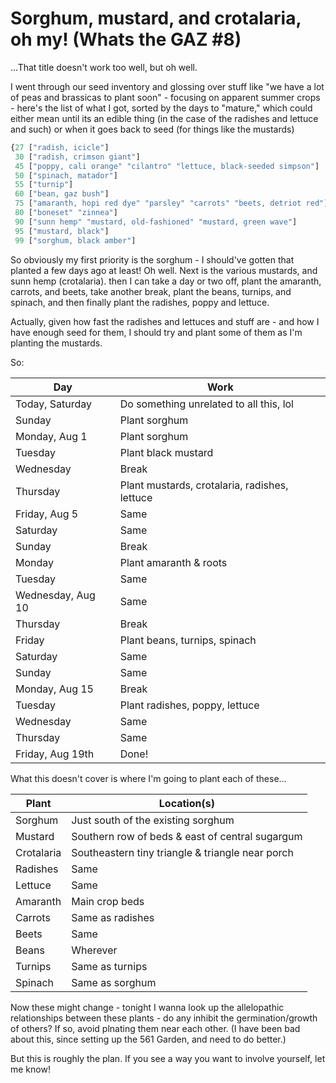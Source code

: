 # Sorghum, mustard, and crotalaria, oh my! (Whats the GAZ #8)

...That title doesn't work too well, but oh well.

I went through our seed inventory and glossing over stuff like "we have a lot of peas and brassicas to plant soon" - focusing on apparent summer crops - here's the list of what I got, sorted by the days to "mature," which could either mean until its an edible thing (in the case of the radishes and lettuce and such) or when it goes back to seed (for things like the mustards)


```lisp
{27 ["radish, icicle"]
 30 ["radish, crimson giant"]
 45 ["poppy, cali orange" "cilantro" "lettuce, black-seeded simpson"]
 50 ["spinach, matador"]
 55 ["turnip"]
 60 ["bean, gaz bush"]
 75 ["amaranth, hopi red dye" "parsley" "carrots" "beets, detriot red"]
 80 ["boneset" "zinnea"]
 90 ["sunn hemp" "mustard, old-fashioned" "mustard, green wave"]
 95 ["mustard, black"]
 99 ["sorghum, black amber"]
 ```
 
So obviously my first priority is the sorghum - I should've gotten that planted a few days ago at least! Oh well. Next is the various mustards, and sunn hemp (crotalaria). then I can take a day or two off, plant the amaranth, carrots, and beets, take another break, plant the beans, turnips, and spinach, and then finally plant the radishes, poppy and lettuce.
 
Actually, given how fast the radishes and lettuces and stuff are - and how I have enough seed for them, I should try and plant some of them as I'm planting the mustards.
 
So:

| Day               | Work                                          |
|-------------------|-----------------------------------------------|
| Today, Saturday   | Do something unrelated to all this, lol       |
| Sunday            | Plant sorghum                                 |
| Monday, Aug 1     | Plant sorghum                                 |
| Tuesday           | Plant black mustard                           |
| Wednesday         | Break                                         |
| Thursday          | Plant mustards, crotalaria, radishes, lettuce |
| Friday, Aug 5     | Same                                          |
| Saturday          | Same                                          |
| Sunday            | Break                                         |
| Monday            | Plant amaranth & roots                        |
| Tuesday           | Same                                          |
| Wednesday, Aug 10 | Same                                          |
| Thursday          | Break                                         |
| Friday            | Plant beans, turnips, spinach                 |
| Saturday          | Same                                          |
| Sunday            | Same                                          |
| Monday, Aug 15    | Break                                         |
| Tuesday           | Plant radishes, poppy, lettuce                |
| Wednesday         | Same                                          |
| Thursday          | Same                                          |
| Friday, Aug 19th  | Done!                                         |

What this doesn't cover is where I'm going to plant each of these...



| Plant      | Location(s)                                      |
|------------|--------------------------------------------------|
| Sorghum    | Just south of the existing sorghum               |
| Mustard    | Southern row of beds & east of central sugargum  |
| Crotalaria | Southeastern tiny triangle & triangle near porch |
| Radishes   | Same                                             |
| Lettuce    | Same                                             |
| Amaranth   | Main crop beds                                   |
| Carrots    | Same as radishes                                 |
| Beets      | Same                                             |
| Beans      | Wherever                                         |
| Turnips    | Same as turnips                                  |
| Spinach    | Same as sorghum                                  |


Now these might change - tonight I wanna look up the allelopathic relationships between these plants - do any inhibit the germination/growth of others? If so, avoid plnating them near each other. (I have been bad about this, since setting up the 561 Garden, and need to do better.)

But this is roughly the plan. If you see a way you want to involve yourself, let me know!

